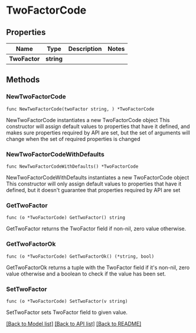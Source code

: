 # TwoFactorCode

## Properties

Name | Type | Description | Notes
------------ | ------------- | ------------- | -------------
**TwoFactor** | **string** |  | 

## Methods

### NewTwoFactorCode

`func NewTwoFactorCode(twoFactor string, ) *TwoFactorCode`

NewTwoFactorCode instantiates a new TwoFactorCode object
This constructor will assign default values to properties that have it defined,
and makes sure properties required by API are set, but the set of arguments
will change when the set of required properties is changed

### NewTwoFactorCodeWithDefaults

`func NewTwoFactorCodeWithDefaults() *TwoFactorCode`

NewTwoFactorCodeWithDefaults instantiates a new TwoFactorCode object
This constructor will only assign default values to properties that have it defined,
but it doesn't guarantee that properties required by API are set

### GetTwoFactor

`func (o *TwoFactorCode) GetTwoFactor() string`

GetTwoFactor returns the TwoFactor field if non-nil, zero value otherwise.

### GetTwoFactorOk

`func (o *TwoFactorCode) GetTwoFactorOk() (*string, bool)`

GetTwoFactorOk returns a tuple with the TwoFactor field if it's non-nil, zero value otherwise
and a boolean to check if the value has been set.

### SetTwoFactor

`func (o *TwoFactorCode) SetTwoFactor(v string)`

SetTwoFactor sets TwoFactor field to given value.



[[Back to Model list]](../README.md#documentation-for-models) [[Back to API list]](../README.md#documentation-for-api-endpoints) [[Back to README]](../README.md)


